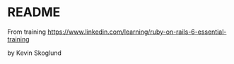 # README

From training
https://www.linkedin.com/learning/ruby-on-rails-6-essential-training

by Kevin Skoglund
